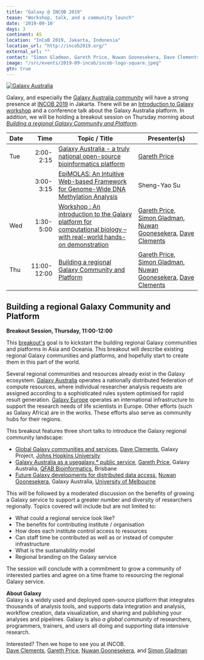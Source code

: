 ```yaml
---
title: "Galaxy @ INCOB 2019" 
tease: "Workshop, talk, and a community launch"
date: '2019-09-10'
days: 3
continent: AS
location: "InCoB 2019, Jakarta, Indonesia"
location_url: "http://incob2019.org/"
external_url: ""
contact: "Simon Gladman, Gareth Price, Nuwan Goonesekera, Dave Clements"
image: "/src/events/2019-09-incob/incob-logo-square.jpeg"
gtn: true
---
```


[<img class="float-left" style="max-width: 10rem" src="/src/images/logos/GalaxyAustralia.png" alt="Galaxy Australia" />](https://www.embl-abr.org.au/galaxyaustralia/)

Galaxy, and especially the [Galaxy Australia community](https://www.embl-abr.org.au/galaxyaustralia/) will have a strong presence at [INCOB 2019](http://incob2019.org/) in Jakarta.  There will be an [Introduction to Galaxy workshop](http://incob2019.org/workshop2/) and a conference talk about the Galaxy Australia platform.  In addition, we will be holding a breakout session on Thursday morning about *[Building a regional Galaxy Community and Platform](http://incob2019.org/breakout-session/)*.

| Date | Time | Topic / Title | Presenter(s) |
| ---- | ---: | --- | --- |
| Tue | 2:00-2:15 | [Galaxy Australia - a truly national open-source bioinformatics platform](https://depot.galaxyproject.org/hub/attachments/events/2019-09-incob/galaxy-australia-open.pdf) | [Gareth Price](https://qfab.org/team-member/dr-gareth-price) |
| | 3:00-3:15 | [EpiMOLAS: An Intuitive Web-based Framework for Genome-Wide DNA Methylation Analysis](https://www.slideshare.net/daniel0523/epimolas-an-intuitive-webbased-framework-for-genomewide-dna-methylation-analysis) | Sheng-Yao Su |
| Wed | 1:30-5:00 | [Workshop : An introduction to the Galaxy platform for computational biology – with real-world hands-on demonstration](http://bit.ly/galaxyincob19) | [Gareth Price](https://qfab.org/team-member/dr-gareth-price), [Simon Gladman](https://galaxyproject.org/blog/2018-12-cotm-simon-gladman/), [Nuwan Goonesekera](https://www.melbournebioinformatics.org.au/people/nuwan-goonasekera/), [Dave Clements](/src/people/dave-clements/index.md) |
| Thu | 11:00-12:00 | [Building a regional Galaxy Community and Platform](#building-a-regional-galaxy-community-and-platform) | [Gareth Price](https://qfab.org/team-member/dr-gareth-price), [Simon Gladman](https://galaxyproject.org/blog/2018-12-cotm-simon-gladman/), [Nuwan Goonesekera](https://www.melbournebioinformatics.org.au/people/nuwan-goonasekera/), [Dave Clements](/src/people/dave-clements/index.md) |

## Building a regional Galaxy Community and Platform

**Breakout Session, Thursday, 11:00-12:00**

This [breakout's](http://incob2019.org/breakout-session/) goal is to kickstart the building regional Galaxy communities and platforms in Asia and Oceania.  This breakout will describe existing regional Galaxy communities and platforms, and hopefully start to create them in this part of the world.

Several regional communities and resources already exist in the Galaxy ecosystem. [Galaxy Australia](https://usegalaxy.org,au/) operates a nationally distributed federation of compute resources, where individual researcher analysis requests are assigned according to a sophisticated rules system optimised for rapid result generation.  [Galaxy Europe](https://galaxyproject.eu/) operates an international infrastructure to support the research needs of life scientists in Europe.  Other efforts (such as Galaxy Africa) are in the works.  These efforts also serve as community hubs for their regions.

This breakout features three short talks to introduce the Galaxy regional community landscape:

* [Global Galaxy communities and services](https://depot.galaxyproject.org/hub/attachments/events/2019-09-incob/global-galaxy-communities.pdf), [Dave Clements](/src/people/dave-clements/index.md), Galaxy Project, [Johns Hopkins University](https://jhu.edu/)
* [Galaxy Australia as a usegalaxy.* public service](https://depot.galaxyproject.org/hub/attachments/events/2019-09-incob/galaxy-australia-open.pdf), [Gareth Price](https://qfab.org/team-member/dr-gareth-price), Galaxy Australia, [QFAB Bioinformatics](https://qfab.org/), Brisbane
* [Future Galaxy developments for distributed data access](https://depot.galaxyproject.org/hub/attachments/events/2019-09-incob/future-galaxy-developments-for-distributed-data-access.pdf), [Nuwan Goonesekera](https://www.melbournebioinformatics.org.au/people/nuwan-goonasekera/), Galaxy Australia, [University of Melbourne](https://www.unimelb.edu.au/)

This will be followed by a moderated discussion on the benefits of growing a Galaxy service to support a greater number and diversity of researchers regionally. Topics covered will include but are not limited to:

* What could a regional service look like?
* The benefits for contributing institute / organisation
* How does each institute control access to resources
* Can staff time be contributed as well as or instead of computer infrastructure
* What is the sustainability model
* Regional branding on the Galaxy service

The session will conclude with a commitment to grow a community of interested parties and agree on a time frame to resourcing the regional Galaxy service.

**About Galaxy** <br />
Galaxy is a widely used and deployed open-source platform that integrates thousands of analysis tools, and supports data integration and analysis, workflow creation, data visualization, and sharing and publishing your analyses and pipelines. Galaxy is also *a global community* of researchers, programmers, trainers, and users all doing and supporting data intensive research.

Interested? Then we hope to see you at INCOB.<br />
[Dave Clements](/src/people/dave-clements/index.md), [Gareth Price](https://qfab.org/team-member/dr-gareth-price), [Nuwan Goonesekera](https://www.melbournebioinformatics.org.au/people/nuwan-goonasekera/), and [Simon Gladman](https://galaxyproject.org/blog/2018-12-cotm-simon-gladman/index.md)
